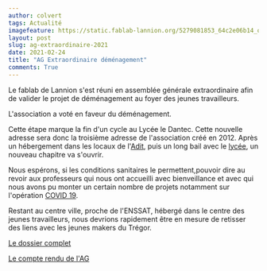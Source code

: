 ```yaml
---
author: colvert
tags: Actualité
imagefeature: https://static.fablab-lannion.org/5279081853_64c2e06b14_o1-300x234.jpg
layout: post
slug: ag-extraordinaire-2021
date: 2021-02-24
title: "AG Extraordinaire déménagement"
comments: True
---
```


Le fablab de Lannion s'est réuni en assemblée générale extraordinaire afin de
valider le projet de déménagement au foyer des jeunes travailleurs.

L'association a voté en faveur du déménagement.

Cette étape marque la fin d'un cycle au Lycée le Dantec.
Cette nouvelle adresse sera donc la troisième adresse de l'association créé en
2012.
Après un hébergement dans les locaux de
l'[Adit](https://www.technopole-anticipa.com/), puis un long bail avec le
[lycée](https://lycee-ledantec.fr/), un nouveau chapitre va s'ouvrir.

Nous espérons, si les conditions sanitaires le permettent,pouvoir dire au
revoir aux professeurs qui nous ont accueilli avec bienveillance et avec qui
nous avons pu monter un certain nombre de projets notamment sur l'opération
[COVID 19](https://www.fablab-lannion.org/covid19).

Restant au centre ville, proche de l'ENSSAT, hébergé dans le centre des jeunes
travailleurs, nous devrions rapidement être en mesure de retisser des liens avec
les jeunes makers du Trégor.

[Le dossier complet](https://static.fablab-lannion.org/Com-master/AG2021_demenagement/#/)

[Le compte rendu de l'AG](https://wiki.fablab-lannion.org//index.php?title=Compte_Rendu_AG_Extraordinaire_24_fevrier_2021)
